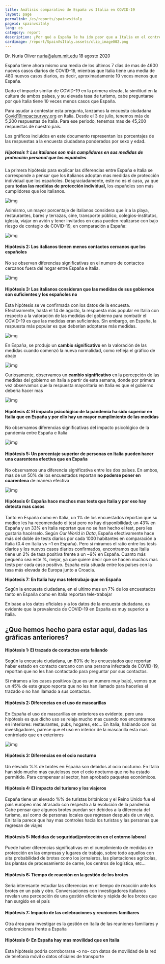 ```yaml
---
title: Análisis comparativo de España vs Italia en COVID-19
layout: page
permalink: /es/reports/spainvsitaly
pageid: spainvsitaly
lang: es
category: report
description: ¿Por qué a España le ha ido peor que a Italia en el control de COVID-19 en el último mes?
cardimage: /report/SpainVsItaly.assets/clip_image002.png
---
```


Dr. Nuria Oliver
nuria@alum.mit.edu
18 agosto 2020

España tiene ahora mismo una media de los últimos 7 días de mas de 4600 nuevos casos diarios de COVID-19, mientras que Italia tiene una media de 480 nuevos casos diarios, es decir, aproximadamente 10 veces menos que España. 

Dado el impacto similar de COVID-19 en la primera oleada, la similitud en la cultura de ambos países, y su elevada tasa de turismo, cabe preguntarse por qué Italia tiene 10 veces menos casos que España. 

Para ayudar a contestar esta pregunta, lanzamos la encuesta ciudadana [Covid19impactsurvey.org](https://covid19impactsurvey.org/) en Italia. Desde el 3 de julio, tenemos más de 5,200 respuestas de Italia. Para ese periodo, tenemos mas de 45,200 respuestas de nuestro país. 

Los gráficos incluidos en este documento representan los porcentajes de las respuestas a la encuesta ciudadana ponderados por sexo y edad. 

##### Hipótesis 1: Los italianos son más cumplidores en sus medidas de protección personal que los españoles

La primera hipótesis para explicar las diferencias entre España e Italia se corresponde a pensar que los italianos adoptan mas medidas de protección individual que los españoles. Desgraciadamente, este no es el caso, ya que para **todas las medidas de protección individual,** los españoles son más cumplidores que los italianos. 

![img](SpainVsItaly.assets/clip_image002.png)

Asimismo, un mayor porcentaje de italianos considera que ir a la playa, restaurantes, bares y terrazas, cine, transporte público, colegios-institutos, iglesia, viajar en avión y tener invitados en casa pueden realizarse con bajo riesgo de contagio de COVID-19, en comparación a España: 

![img](SpainVsItaly.assets/clip_image004.png)

 

#### Hipótesis 2: Los italianos tienen menos contactos cercanos que los españoles 

No se observan diferencias significativas en el numero de contactos cercanos fuera del hogar entre España e Italia. 

![img](SpainVsItaly.assets/clip_image006.png)

#### Hipótesis 3: Los italianos consideran que las medidas de sus gobiernos son suficientes y los españoles no

Esta hipótesis se ve confirmada con los datos de la encuesta. Efectivamente, hasta el 14 de agosto, la respuesta más popular en Italia con respecto a la valoración de las medidas del gobierno para combatir el COVID-19 es que las medidas eran suficientes. Sin embargo, en España, la respuesta más popular es que deberían adoptarse más medidas. 

![img](SpainVsItaly.assets/clip_image008.png)

En España, se produjo un **cambio significativo** en la valoración de las medidas cuando comenzó la nueva normalidad, como refleja el gráfico de abajo

![img](SpainVsItaly.assets/clip_image010.png)

Curiosamente, observamos un **cambio significativo** en la percepción de las medidas del gobierno en Italia a partir de esta semana, donde por primera vez observamos que la respuesta mayoritaria en Italia es que el gobierno debería hacer mas 

![img](SpainVsItaly.assets/clip_image012.png)

#### Hipótesis 4: El impacto psicológico de la pandemia ha sido superior en Italia que en España y por ello hay un mayor cumplimiento de las medidas 

No observamos diferencias significativas del impacto psicológico de la pandemia entre España e Italia

![img](SpainVsItaly.assets/clip_image014.png)

####  **Hipótesis 5: Un porcentaje superior de personas en Italia pueden hacer una cuarentena efectiva que en España**

No observamos una diferencia significativa entre los dos países. En ambos, mas de un 50% de los encuestados reportan **no poderse poner en cuarentena** de manera efectiva 

![img](SpainVsItaly.assets/clip_image016.png)

 

#### **Hipótesis 6: España hace muchos mas tests que Italia y por eso hay detecta mas casos** 

Tanto en España como en Italia, un 1% de los encuestados reportan que su medico les ha recomendado el test pero no hay disponibilidad; un 43% en España y un 33% en Italia reportan que no se han hecho el test, pero les gustaría hacérselo. Según *Our World in Data*, España efectivamente hace más del doble de tests diarios por cada 1000 habitantes en comparación a Italia (0.4 en Italia vs ~1 en España). Pero si miramos el ratio entre los tests diarios y los nuevos casos diarios confirmados, encontramos que Italia tiene un 2% de tasa positiva frente a un ~9% en España. Cuanto más pequeño sea este %, mejor, ya que quiere decir que se hacen muchos mas tests por cada caso positivo. España esta situada entre los países con la tasa más elevada de Europa junto a Croacia. 

**Hipótesis 7: En Italia hay mas teletrabajo que en España** 

Según la encuesta ciudadana, en el ultimo mes un 7% de los encuestados tanto en España como en Italia reportan tele-trabajar 

En base a los datos oficiales y a los datos de la encuesta ciudadana, es evidente que la prevalencia de COVID-19 en España es muy superior a Italia.

## ¿Que hemos hecho para estar aquí, dadas las gráficas anteriores? 

####  **Hipótesis 1: El trazado de contactos esta fallando** 

Según la encuesta ciudadana, un 80% de los encuestados que reportan haber estado en contacto cercano con una persona infectada de COVID-19, reportan que no les han contactado para preguntar por sus contactos. 

Si miramos a los casos positivos (que es un numero muy bajo), vemos que un 45% de este grupo reporta que no les han llamado para hacerles el trazado o no han llamado a sus contactos. 

#### **Hipótesis 2: Diferencias en el uso de mascarillas** 

En España el uso de mascarillas en exteriores es evidente, pero una hipótesis es que dicho uso se relaja mucho mas cuando nos encontramos en interiores: restaurantes, pubs, hogares, etc… En Italia, hablando con los investigadores, parece que el uso en interior de la mascarilla esta mas controlado que en exteriores 

![img](SpainVsItaly.assets/clip_image018.png)

#### **Hipótesis 3: Diferencias en el ocio nocturno**

Un elevado %% de brotes en España son debidos al ocio nocturno. En Italia han sido mucho mas cautelosos con el ocio nocturno que no ha estado permitido. Para compensar al sector, han aprobado paquetes económicos. 

#### **Hipótesis 4: El impacto del turismo y los viajeros** 

España tiene un elevado %% de turistas británicos y el Reino Unido fue el país europeo más atrasado con respecto a la evolución de la pandemia. Cabe pensar que algunos brotes puedan ser debidos a la diferencia del turismo, así como de personas locales que regresan después de un viaje. En Italia parece que hay mas controles hacia los turistas y las personas que regresan de viajes 

#### **Hipótesis 5: Medidas de seguridad/protección en el entorno laboral**  

Puede haber diferencias significativas en el cumplimiento de medidas de protección en las empresas y lugares de trabajo, sobre todo aquellos con alta probabilidad de brotes como los jornaleros, las plantaciones agrícolas, las plantas de procesamiento de carne, los centros de logística, etc… 

#### **Hipótesis 6: Tiempo de reacción en la gestión de los brotes** 

Seria interesante estudiar las diferencias en el tiempo de reacción ante los brotes en un país y otro. Conversaciones con investigadores italianos revelan una percepción de una gestión eficiente y rápida de los brotes que han surgido en el país 

#### **Hipótesis 7: Impacto de las celebraciones y reuniones familiares** 

Otra área para investigar es la gestión en Italia de las reuniones familiares y celebraciones frente a España 

#### **Hipótesis 8: En España hay mas movilidad que en Italia** 

Esta hipótesis podría corroborarse -o no- con datos de movilidad de la red de telefonía móvil o datos oficiales de transporte 